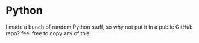 # Python

I made a bunch of random Python stuff, so why not put it in a public GitHub repo?
feel free to copy any of this
